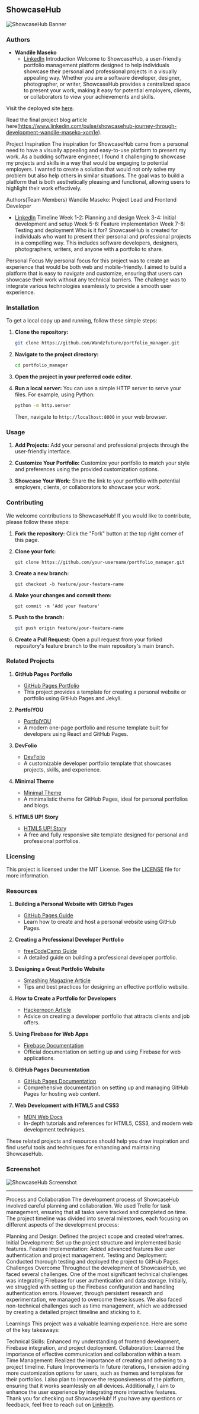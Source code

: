 ## ShowcaseHub

![ShowcaseHub Banner](link-to-banner-image)


### Authors

- **Wandile Maseko**
  - [LinkedIn](https://www.linkedin.com/in/wandile-maseko-se/)
Introduction
Welcome to ShowcaseHub, a user-friendly portfolio management platform designed to help individuals showcase their personal and professional projects in a visually appealing way. Whether you are a software developer, designer, photographer, or writer, ShowcaseHub provides a centralized space to present your work, making it easy for potential employers, clients, or collaborators to view your achievements and skills.

Visit the deployed site [here](https://wandzfuture.github.io/portfolio_manager).

Read the final project blog article here(https://www.linkedin.com/pulse/showcasehub-journey-through-development-wandile-maseko-xom1e).

Project Inspiration
The inspiration for ShowcaseHub came from a personal need to have a visually appealing and easy-to-use platform to present my work. As a budding software engineer, I found it challenging to showcase my projects and skills in a way that would be engaging to potential employers. I wanted to create a solution that would not only solve my problem but also help others in similar situations. The goal was to build a platform that is both aesthetically pleasing and functional, allowing users to highlight their work effectively.

Authors(Team Members)
Wandile Maseko: Project Lead and Frontend Developer
- [LinkedIn](https://www.linkedin.com/in/wandile-maseko-se/)
Timeline
Week 1-2: Planning and design
Week 3-4: Initial development and setup
Week 5-6: Feature implementation
Week 7-8: Testing and deployment
Who is it for?
ShowcaseHub is created for individuals who want to present their personal and professional projects in a compelling way. This includes software developers, designers, photographers, writers, and anyone with a portfolio to share.

Personal Focus
My personal focus for this project was to create an experience that would be both web and mobile-friendly. I aimed to build a platform that is easy to navigate and customize, ensuring that users can showcase their work without any technical barriers. The challenge was to integrate various technologies seamlessly to provide a smooth user experience.

### Installation

To get a local copy up and running, follow these simple steps:

1. **Clone the repository:**
   ```bash
   git clone https://github.com/Wandzfuture/portfolio_manager.git
   ```

2. **Navigate to the project directory:**
   ```bash
   cd portfolio_manager
   ```

3. **Open the project in your preferred code editor.**

4. **Run a local server:**
   You can use a simple HTTP server to serve your files. For example, using Python:
   ```bash
   python -m http.server
   ```
   Then, navigate to `http://localhost:8000` in your web browser.

### Usage

1. **Add Projects:**
   Add your personal and professional projects through the user-friendly interface.

2. **Customize Your Portfolio:**
   Customize your portfolio to match your style and preferences using the provided customization options.

3. **Showcase Your Work:**
   Share the link to your portfolio with potential employers, clients, or collaborators to showcase your work.

### Contributing

We welcome contributions to ShowcaseHub! If you would like to contribute, please follow these steps:

1. **Fork the repository:**
   Click the "Fork" button at the top right corner of this page.

2. **Clone your fork:**
   ```
   git clone https://github.com/your-username/portfolio_manager.git
   ```

3. **Create a new branch:**
   ```
   git checkout -b feature/your-feature-name
   ```

4. **Make your changes and commit them:**
   ```
   git commit -m 'Add your feature'
   ```

5. **Push to the branch:**
   ```bash
   git push origin feature/your-feature-name
   ```

6. **Create a Pull Request:**
   Open a pull request from your forked repository's feature branch to the main repository's main branch.


### Related Projects

1. **GitHub Pages Portfolio**
   - [GitHub Pages Portfolio](https://github.com/github/personal-website)
   - This project provides a template for creating a personal website or portfolio using GitHub Pages and Jekyll.

2. **PortfolYOU**
   - [PortfolYOU](https://github.com/YoussefRaafatNasry/portfolYOU)
   - A modern one-page portfolio and resume template built for developers using React and GitHub Pages.

3. **DevFolio**
   - [DevFolio](https://github.com/saadpasta/developerFolio)
   - A customizable developer portfolio template that showcases projects, skills, and experience.

4. **Minimal Theme**
   - [Minimal Theme](https://github.com/pages-themes/minimal)
   - A minimalistic theme for GitHub Pages, ideal for personal portfolios and blogs.

5. **HTML5 UP! Story**
   - [HTML5 UP! Story](https://html5up.net/story)
   - A free and fully responsive site template designed for personal and professional portfolios.


### Licensing

This project is licensed under the MIT License. See the [LICENSE](LICENSE) file for more information.

### Resources

1. **Building a Personal Website with GitHub Pages**
   - [GitHub Pages Guide](https://pages.github.com/)
   - Learn how to create and host a personal website using GitHub Pages.

2. **Creating a Professional Developer Portfolio**
   - [freeCodeCamp Guide](https://www.freecodecamp.org/news/how-to-build-a-developer-portfolio/)
   - A detailed guide on building a professional developer portfolio.

3. **Designing a Great Portfolio Website**
   - [Smashing Magazine Article](https://www.smashingmagazine.com/2016/08/designing-perfect-portfolio-website/)
   - Tips and best practices for designing an effective portfolio website.

4. **How to Create a Portfolio for Developers**
   - [Hackernoon Article](https://hackernoon.com/how-to-create-a-developer-portfolio-that-wins-clients-and-jobs-382a3b7b0ca4)
   - Advice on creating a developer portfolio that attracts clients and job offers.

5. **Using Firebase for Web Apps**
   - [Firebase Documentation](https://firebase.google.com/docs/web/setup)
   - Official documentation on setting up and using Firebase for web applications.

6. **GitHub Pages Documentation**
   - [GitHub Pages Documentation](https://docs.github.com/en/pages)
   - Comprehensive documentation on setting up and managing GitHub Pages for hosting web content.

7. **Web Development with HTML5 and CSS3**
   - [MDN Web Docs](https://developer.mozilla.org/en-US/docs/Web)
   - In-depth tutorials and references for HTML5, CSS3, and modern web development techniques.

These related projects and resources should help you draw inspiration and find useful tools and techniques for enhancing and maintaining ShowcaseHub.


### Screenshot

![ShowcaseHub Screenshot](link-to-screenshot)

---
Process and Collaboration
The development process of ShowcaseHub involved careful planning and collaboration. We used Trello for task management, ensuring that all tasks were tracked and completed on time. The project timeline was divided into several milestones, each focusing on different aspects of the development process:

Planning and Design: Defined the project scope and created wireframes.
Initial Development: Set up the project structure and implemented basic features.
Feature Implementation: Added advanced features like user authentication and project management.
Testing and Deployment: Conducted thorough testing and deployed the project to GitHub Pages.
Challenges Overcome
Throughout the development of ShowcaseHub, we faced several challenges. One of the most significant technical challenges was integrating Firebase for user authentication and data storage. Initially, we struggled with setting up the Firebase configuration and handling authentication errors. However, through persistent research and experimentation, we managed to overcome these issues. We also faced non-technical challenges such as time management, which we addressed by creating a detailed project timeline and sticking to it.

Learnings
This project was a valuable learning experience. Here are some of the key takeaways:

Technical Skills: Enhanced my understanding of frontend development, Firebase integration, and project deployment.
Collaboration: Learned the importance of effective communication and collaboration within a team.
Time Management: Realized the importance of creating and adhering to a project timeline.
Future Improvements
In future iterations, I envision adding more customization options for users, such as themes and templates for their portfolios. I also plan to improve the responsiveness of the platform, ensuring that it works seamlessly on all devices. Additionally, I aim to enhance the user experience by integrating more interactive features.
Thank you for checking out ShowcaseHub! If you have any questions or feedback, feel free to reach out on [LinkedIn](https://www.linkedin.com/in/wandile-maseko-se/).
